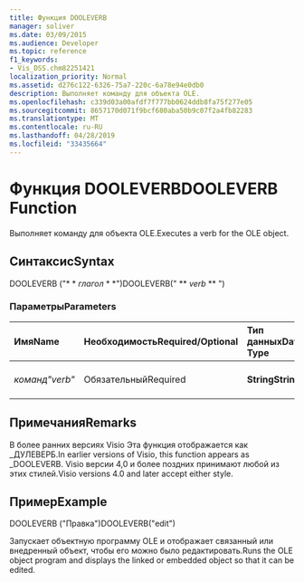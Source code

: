 ```yaml
---
title: Функция DOOLEVERB
manager: soliver
ms.date: 03/09/2015
ms.audience: Developer
ms.topic: reference
f1_keywords:
- Vis_DSS.chm82251421
localization_priority: Normal
ms.assetid: d276c122-6326-75a7-220c-6a78e94e0db0
description: Выполняет команду для объекта OLE.
ms.openlocfilehash: c339d03a00afdf7f777bb0624ddb8fa75f277e05
ms.sourcegitcommit: 8657170d071f9bcf680aba50b9c07f2a4fb82283
ms.translationtype: MT
ms.contentlocale: ru-RU
ms.lasthandoff: 04/28/2019
ms.locfileid: "33435664"
---
```

# <a name="dooleverb-function"></a><span data-ttu-id="ddb1d-103">Функция DOOLEVERB</span><span class="sxs-lookup"><span data-stu-id="ddb1d-103">DOOLEVERB Function</span></span>

<span data-ttu-id="ddb1d-104">Выполняет команду для объекта OLE.</span><span class="sxs-lookup"><span data-stu-id="ddb1d-104">Executes a verb for the OLE object.</span></span>
  
## <a name="syntax"></a><span data-ttu-id="ddb1d-105">Синтаксис</span><span class="sxs-lookup"><span data-stu-id="ddb1d-105">Syntax</span></span>

<span data-ttu-id="ddb1d-106">DOOLEVERB ("\* \* *глагол* \* \*")</span><span class="sxs-lookup"><span data-stu-id="ddb1d-106">DOOLEVERB(" \*\* *verb* \*\* ")</span></span> 
  
### <a name="parameters"></a><span data-ttu-id="ddb1d-107">Параметры</span><span class="sxs-lookup"><span data-stu-id="ddb1d-107">Parameters</span></span>

|<span data-ttu-id="ddb1d-108">**Имя**</span><span class="sxs-lookup"><span data-stu-id="ddb1d-108">**Name**</span></span>|<span data-ttu-id="ddb1d-109">**Необходимость**</span><span class="sxs-lookup"><span data-stu-id="ddb1d-109">**Required/Optional**</span></span>|<span data-ttu-id="ddb1d-110">**Тип данных**</span><span class="sxs-lookup"><span data-stu-id="ddb1d-110">**Data Type**</span></span>|<span data-ttu-id="ddb1d-111">**Описание**</span><span class="sxs-lookup"><span data-stu-id="ddb1d-111">**Description**</span></span>|
|:-----|:-----|:-----|:-----|
| <span data-ttu-id="ddb1d-112">_команд_</span><span class="sxs-lookup"><span data-stu-id="ddb1d-112">_"verb"_</span></span> <br/> |<span data-ttu-id="ddb1d-113">Обязательный</span><span class="sxs-lookup"><span data-stu-id="ddb1d-113">Required</span></span>  <br/> |<span data-ttu-id="ddb1d-114">**String**</span><span class="sxs-lookup"><span data-stu-id="ddb1d-114">**String**</span></span> <br/> |<span data-ttu-id="ddb1d-115">Выполняемая команда.</span><span class="sxs-lookup"><span data-stu-id="ddb1d-115">The verb to execute.</span></span>  <br/> |
   
## <a name="remarks"></a><span data-ttu-id="ddb1d-116">Примечания</span><span class="sxs-lookup"><span data-stu-id="ddb1d-116">Remarks</span></span>

<span data-ttu-id="ddb1d-117">В более ранних версиях Visio Эта функция отображается как _ДУЛЕВЕРБ.</span><span class="sxs-lookup"><span data-stu-id="ddb1d-117">In earlier versions of Visio, this function appears as _DOOLEVERB.</span></span> <span data-ttu-id="ddb1d-118">Visio версии 4,0 и более поздних принимают любой из этих стилей.</span><span class="sxs-lookup"><span data-stu-id="ddb1d-118">Visio versions 4.0 and later accept either style.</span></span> 
  
## <a name="example"></a><span data-ttu-id="ddb1d-119">Пример</span><span class="sxs-lookup"><span data-stu-id="ddb1d-119">Example</span></span>

<span data-ttu-id="ddb1d-120">DOOLEVERB ("Правка")</span><span class="sxs-lookup"><span data-stu-id="ddb1d-120">DOOLEVERB("edit")</span></span>
  
<span data-ttu-id="ddb1d-121">Запускает объектную программу OLE и отображает связанный или внедренный объект, чтобы его можно было редактировать.</span><span class="sxs-lookup"><span data-stu-id="ddb1d-121">Runs the OLE object program and displays the linked or embedded object so that it can be edited.</span></span>
  

